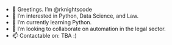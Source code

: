 - 👋 Greetings.  I’m @rknightscode
- 👀 I’m interested in Python, Data Science, and Law.
- 🌱 I’m currently learning Python.
- 💞️ I’m looking to collaborate on automation in the legal sector.
- 📫 Contactable on:  TBA :)

<!---
rknightscode/rknightscode is a ✨ special ✨ repository because its `README.md` (this file) appears on your GitHub profile.
You can click the Preview link to take a look at your changes.
https://www.linkedin.com/in/riknights/   ##Please state where you have seen me for contact or message requests##
--->
